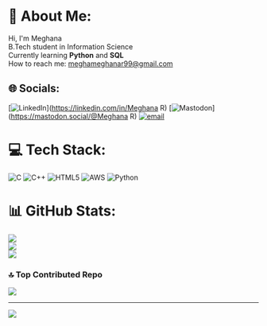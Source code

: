 # 💫 About Me:
Hi, I'm Meghana<br>B.Tech student in Information Science <br>Currently learning **Python** and  **SQL**<br>How to reach me: meghameghanar99@gmail.com


## 🌐 Socials:
[![LinkedIn](https://img.shields.io/badge/LinkedIn-%230077B5.svg?logo=linkedin&logoColor=white)](https://linkedin.com/in/Meghana R) [![Mastodon](https://img.shields.io/badge/-MASTODON-%232B90D9?logo=mastodon&logoColor=white)](https://mastodon.social/@Meghana R) [![email](https://img.shields.io/badge/Email-D14836?logo=gmail&logoColor=white)](mailto:meghameghanar99@gmail.com) 

# 💻 Tech Stack:
![C](https://img.shields.io/badge/c-%2300599C.svg?style=plastic&logo=c&logoColor=white) ![C++](https://img.shields.io/badge/c++-%2300599C.svg?style=plastic&logo=c%2B%2B&logoColor=white) ![HTML5](https://img.shields.io/badge/html5-%23E34F26.svg?style=plastic&logo=html5&logoColor=white) ![AWS](https://img.shields.io/badge/AWS-%23FF9900.svg?style=plastic&logo=amazon-aws&logoColor=white) ![Python](https://img.shields.io/badge/python-3670A0?style=plastic&logo=python&logoColor=ffdd54)
# 📊 GitHub Stats:
![](https://github-readme-stats.vercel.app/api?username=meghaa-r&theme=github_dark&hide_border=false&include_all_commits=false&count_private=false)<br/>
![](https://nirzak-streak-stats.vercel.app/?user=meghaa-r&theme=github_dark&hide_border=false)<br/>
![](https://github-readme-stats.vercel.app/api/top-langs/?username=meghaa-r&theme=github_dark&hide_border=false&include_all_commits=false&count_private=false&layout=compact)

### 🔝 Top Contributed Repo
![](https://github-contributor-stats.vercel.app/api?username=meghaa-r&limit=5&theme=gruvbox_light&combine_all_yearly_contributions=true)

---
[![](https://visitcount.itsvg.in/api?id=meghaa-r&icon=0&color=0)](https://visitcount.itsvg.in)

<!-- Proudly created with GPRM ( https://gprm.itsvg.in ) -->

